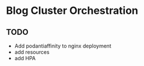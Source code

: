 # Blog Cluster Orchestration


## TODO
- Add podantiaffinity to nginx deployment
- add resources
- add HPA
